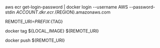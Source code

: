 aws ecr get-login-password | docker login --username AWS --password-stdin ${ACCOUNT}.dkr.ecr.${REGION}.amazonaws.com

REMOTE_URI=${PREFIX}:${TAG}

docker tag ${LOCAL_IMAGE} ${REMOTE_URI}

docker push ${REMOTE_URI}